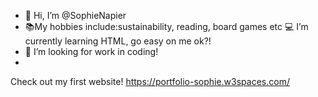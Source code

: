 - 👋 Hi, I’m @SophieNapier
- 📚My hobbies include:sustainability, reading, board games etc
💻 I’m currently learning HTML, go easy on me ok?! 
- 💞️ I’m looking for work in coding! 
-
Check out my first website! https://portfolio-sophie.w3spaces.com/
<!---

--->
